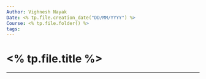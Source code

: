 ```yaml
---
Author: Vighnesh Nayak
Date: <% tp.file.creation_date("DD/MM/YYYY") %>
Course: <% tp.file.folder() %>
tags:
---
```

# <% tp.file.title %>
---

